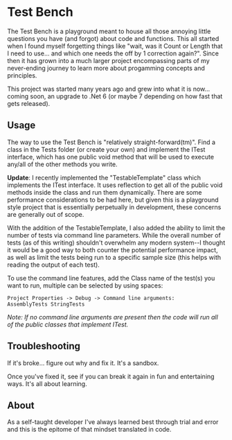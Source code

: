 ﻿# Test Bench

The Test Bench is a playground meant to house all those annoying little questions you have (and forgot) about code and functions. This all started when I found myself forgetting things like "wait, was it Count or Length that I need to use... and which one needs the off by 1 correction again?". Since then it has grown into a much larger project encompassing parts of my never-ending journey to learn more about progamming concepts and principles.

This project was started many years ago and grew into what it is now... coming soon, an upgrade to .Net 6 (or maybe 7 depending on how fast that gets released).

## Usage

The way to use the Test Bench is "relatively straight-forward(tm)". Find a class in the Tests folder (or create your own) and implement the ITest interface, which has one public void method that will be used to execute any/all of the other methods you write.

**Update**: I recently implemented the "TestableTemplate" class which implements the ITest interface. It uses reflection to get all of the public void methods inside the class and run them dynamically. There are some performance considerations to be had here, but given this is a playground style project that is essentially perpetually in development, these concerns are generally out of scope. 

With the addition of the TestableTemplate, I also added the ability to limit the number of tests via command line parameters. While the overall number of tests (as of this writing) shouldn't overwhelm any modern system--I thought it would be a good way to both counter the potential performance impact, as well as limit the tests being run to a specific sample size (this helps with reading the output of each test).

To use the command line features, add the Class name of the test(s) you want to run, multiple can be selected by using spaces:
```
Project Properties -> Debug -> Command line arguments:
AssemblyTests StringTests
```

_Note: If no command line arguments are present then the code will run all of the public classes that implement ITest._

## Troubleshooting
If it's broke... figure out why and fix it. It's a sandbox.

Once you've fixed it, see if you can break it again in fun and entertaining ways. It's all about learning.

## About
As a self-taught developer I've always learned best through trial and error and this is the epitome of that mindset translated in code.